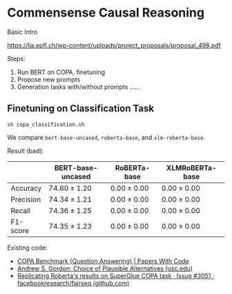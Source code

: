 ﻿# Commensense Causal Reasoning

Basic Intro

https://lia.epfl.ch/wp-content/uploads/project_proposals/proposal_498.pdf

Steps:

1. Run BERT on COPA, finetuning
2. Propose new prompts
3. Generation tasks with/without prompts
......

## Finetuning on Classification Task

```shell
sh copa_classification.sh
```

We compare `bert-base-uncased`, `roberta-base`, and `xlm-roberta-base`.

Result (bad):

|           | BERT-base-uncased | RoBERTa-base | XLMRoBERTa-base |
| --------- | ----------------- | ------------ | --------------- |
| Accuracy  |          $74.60\pm1.20$         |       $0.00\pm0.00$       |        $0.00\pm0.00$         |
| Precision |           $74.34\pm1.21$        |        $0.00\pm0.00$      |         $0.00\pm0.00$        |
| Recall    |            $74.36\pm1.25$       |         $0.00\pm0.00$     |         $0.00\pm0.00$        |
| F1-score  |          $74.35\pm1.23$         |        $0.00\pm0.00$      |          $0.00\pm0.00$       |

Existing code:

- [COPA Benchmark (Question Answering) | Papers With Code](https://paperswithcode.com/sota/question-answering-on-copa?p=deberta-decoding-enhanced-bert-with)
- [Andrew S. Gordon: Choice of Plausible Alternatives (usc.edu)](https://people.ict.usc.edu/~gordon/copa.html)
- [Replicating Roberta's results on SuperGlue COPA task · Issue #3051 · facebookresearch/fairseq (github.com)](https://github.com/facebookresearch/fairseq/issues/3051)
